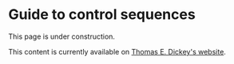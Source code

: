 # Guide to control sequences

This page is under construction.

This content is currently available on [Thomas E. Dickey's website](https://invisible-island.net/xterm/ctlseqs/ctlseqs.html).
